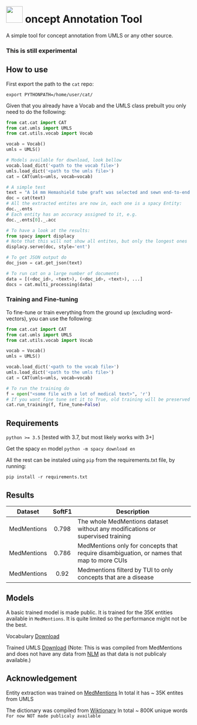 # <img src="https://github.com/w-is-h/cat/blob/master/media/cat-logo.png" width=45> oncept Annotation Tool

A simple tool for concept annotation from UMLS or any other source.

### This is still experimental


## How to use
First export the path to the `cat` repo:

`export PYTHONPATH=/home/user/cat/`


Given that you already have a Vocab and the UMLS class prebuilt you only need to do the following:
```python
from cat.cat import CAT
from cat.umls import UMLS
from cat.utils.vocab import Vocab

vocab = Vocab()
umls = UMLS()

# Models available for download, look bellow
vocab.load_dict('<path to the vocab file>')
umls.load_dict('<path to the umls file>') 
cat = CAT(umls=umls, vocab=vocab)

# A simple test
text = "A 14 mm Hemashield tube graft was selected and sewn end-to-end fashion to the proximal aorta using a semi continuous 3-0 Prolene suture."
doc = cat(text)
# All the extracted entites are now in, each one is a spacy Entity:
doc._.ents
# Each entity has an accuracy assigned to it, e.g.
doc._.ents[0]._.acc

# To have a look at the results:
from spacy import displacy
# Note that this will not show all entites, but only the longest ones
displacy.serve(doc, style='ent')

# To get JSON output do
doc_json = cat.get_json(text)

# To run cat on a large number of documents
data = [(<doc_id>, <text>), (<doc_id>, <text>), ...]
docs = cat.multi_processing(data)
```

### Training and Fine-tuning

To fine-tune or train everything from the ground up (excluding word-vectors), you can use the following:
```python
from cat.cat import CAT
from cat.umls import UMLS
from cat.utils.vocab import Vocab

vocab = Vocab()
umls = UMLS()

vocab.load_dict('<path to the vocab file>')
umls.load_dict('<path to the umls file>')
cat = CAT(umls=umls, vocab=vocab)

# To run the training do
f = open("<some file with a lot of medical text>", 'r')
# If you want fine tune set it to True, old training will be preserved
cat.run_training(f, fine_tune=False)
```


## Requirements
`python >= 3.5` [tested with 3.7, but most likely works with 3+]

Get the spacy `en` model
`python -m spacy download en`

All the rest can be instaled using `pip` from the requirements.txt file, by running:

`pip install -r requirements.txt`


## Results

| Dataset | SoftF1 | Description |
| --- | :---: | --- |
| MedMentions | 0.798 | The whole MedMentions dataset without any modifications or supervised training |
| MedMentions | 0.786 | MedMentions only for concepts that require disambiguation, or names that map to more CUIs |
| MedMentions | 0.92 | Medmentions filterd by TUI to only concepts that are a disease |


## Models
A basic trained model is made public. It is trained for the 35K entities available in `MedMentions`. It is quite limited
so the performance might not be the best.

Vocabulary [Download](https://drive.google.com/file/d/1OJ6UTcm6JrJBN8Rx0Ykjg1uWuS17DPr3/view?usp=sharing)

Trained UMLS [Download](https://drive.google.com/file/d/1KPUdFFTTiD8Wp2xHr9QX-tTwnZ143twd/view?usp=sharing)
(Note: This is was compiled from MedMentions and does not have any data from [NLM](https://www.nlm.nih.gov/research/umls/) as
that data is not publicaly available.)


## Acknowledgement
Entity extraction was trained on [MedMentions](https://github.com/chanzuckerberg/MedMentions) In total it has ~ 35K entites from UMLS

The dictionary was compiled from [Wiktionary](https://en.wiktionary.org/wiki/Wiktionary:Main_Page) In total ~ 800K unique words `For now NOT made publicaly available`
